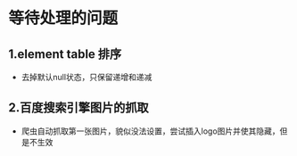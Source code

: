 # 等待处理的问题

## 1.element table 排序

- 去掉默认null状态，只保留递增和递减

## 2.百度搜索引擎图片的抓取

- 爬虫自动抓取第一张图片，貌似没法设置，尝试插入logo图片并使其隐藏，但是不生效
